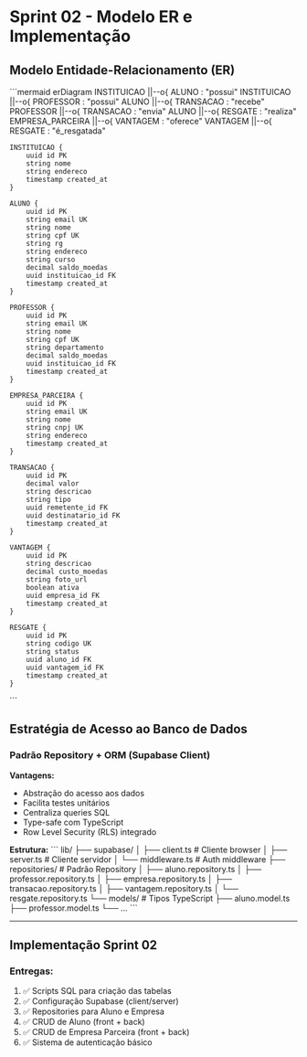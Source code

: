 # Sprint 02 - Modelo ER e Implementação

## Modelo Entidade-Relacionamento (ER)

\`\`\`mermaid
erDiagram
    INSTITUICAO ||--o{ ALUNO : "possui"
    INSTITUICAO ||--o{ PROFESSOR : "possui"
    ALUNO ||--o{ TRANSACAO : "recebe"
    PROFESSOR ||--o{ TRANSACAO : "envia"
    ALUNO ||--o{ RESGATE : "realiza"
    EMPRESA_PARCEIRA ||--o{ VANTAGEM : "oferece"
    VANTAGEM ||--o{ RESGATE : "é_resgatada"
    
    INSTITUICAO {
        uuid id PK
        string nome
        string endereco
        timestamp created_at
    }
    
    ALUNO {
        uuid id PK
        string email UK
        string nome
        string cpf UK
        string rg
        string endereco
        string curso
        decimal saldo_moedas
        uuid instituicao_id FK
        timestamp created_at
    }
    
    PROFESSOR {
        uuid id PK
        string email UK
        string nome
        string cpf UK
        string departamento
        decimal saldo_moedas
        uuid instituicao_id FK
        timestamp created_at
    }
    
    EMPRESA_PARCEIRA {
        uuid id PK
        string email UK
        string nome
        string cnpj UK
        string endereco
        timestamp created_at
    }
    
    TRANSACAO {
        uuid id PK
        decimal valor
        string descricao
        string tipo
        uuid remetente_id FK
        uuid destinatario_id FK
        timestamp created_at
    }
    
    VANTAGEM {
        uuid id PK
        string descricao
        decimal custo_moedas
        string foto_url
        boolean ativa
        uuid empresa_id FK
        timestamp created_at
    }
    
    RESGATE {
        uuid id PK
        string codigo UK
        string status
        uuid aluno_id FK
        uuid vantagem_id FK
        timestamp created_at
    }
\`\`\`

## Estratégia de Acesso ao Banco de Dados

### Padrão Repository + ORM (Supabase Client)

**Vantagens:**
- Abstração do acesso aos dados
- Facilita testes unitários
- Centraliza queries SQL
- Type-safe com TypeScript
- Row Level Security (RLS) integrado

**Estrutura:**
\`\`\`
lib/
  ├── supabase/
  │   ├── client.ts          # Cliente browser
  │   ├── server.ts          # Cliente servidor
  │   └── middleware.ts      # Auth middleware
  ├── repositories/          # Padrão Repository
  │   ├── aluno.repository.ts
  │   ├── professor.repository.ts
  │   ├── empresa.repository.ts
  │   ├── transacao.repository.ts
  │   ├── vantagem.repository.ts
  │   └── resgate.repository.ts
  └── models/                # Tipos TypeScript
      ├── aluno.model.ts
      ├── professor.model.ts
      └── ...
\`\`\`

---

## Implementação Sprint 02

### Entregas:
1. ✅ Scripts SQL para criação das tabelas
2. ✅ Configuração Supabase (client/server)
3. ✅ Repositories para Aluno e Empresa
4. ✅ CRUD de Aluno (front + back)
5. ✅ CRUD de Empresa Parceira (front + back)
6. ✅ Sistema de autenticação básico
